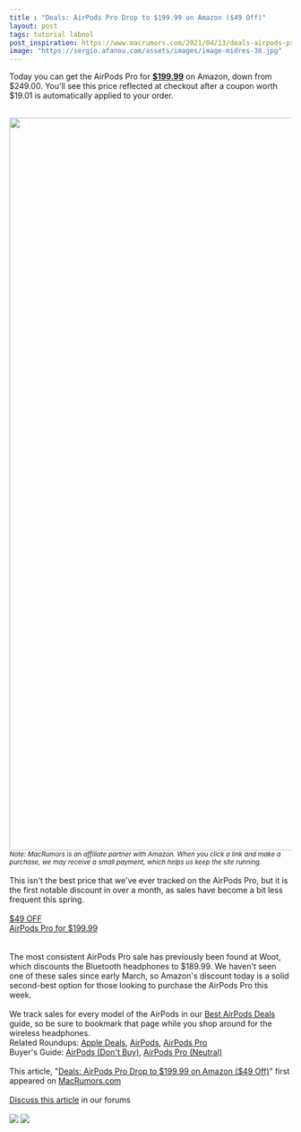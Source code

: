 ```yaml
---
title : "Deals: AirPods Pro Drop to $199.99 on Amazon ($49 Off)"
layout: post
tags: tutorial labnol
post_inspiration: https://www.macrumors.com/2021/04/13/deals-airpods-pro-drop-to-199/
image: "https://sergio.afanou.com/assets/images/image-midres-38.jpg"
---
```


Today you can get the AirPods Pro for <a href="https://www.amazon.com/dp/B07ZPC9QD4?tag=macrumors-20&linkCode=ogi&th=1&psc=1"><strong>&#36;199.99</strong></a> on Amazon, down from &#36;249.00. You'll see this price reflected at checkout after a coupon worth &#36;19.01 is automatically applied to your order.
<br/>

<br/>
<img src="https://images.macrumors.com/article-new/2021/03/AirPods-Pro-Discount-Feature-Yellow.jpg" alt="" width="2322" height="1306" class="aligncenter size-full wp-image-788092" /><em><small>Note: MacRumors is an affiliate partner with Amazon. When you click a link and make a purchase, we may receive a small payment, which helps us keep the site running.</small></em>
<br/>

<br/>
This isn't the best price that we've ever tracked on the AirPods Pro, but it is the first notable discount in over a month, as sales have become a bit less frequent this spring.
<br/>

<br/>
<div class="center-wrap"><a href="https://www.amazon.com/dp/B07ZPC9QD4?tag=macrumors-20&linkCode=ogi&th=1&psc=1"target="_blank"><div class="fancybutton"><div class="fancybadge">&#36;49 OFF</div>AirPods Pro for &#36;199.99</div></a></div>
<br/>

<br/>
The most consistent AirPods Pro sale has previously been found at Woot, which discounts the Bluetooth headphones to &#36;189.99. We haven't seen one of these sales since early March, so Amazon's discount today is a solid second-best option for those looking to purchase the AirPods Pro this week.
<br/>

<br/>
We track sales for every model of the AirPods in our <a href="https://www.macrumors.com/guide/airpods-deals/">Best AirPods Deals</a> guide, so be sure to bookmark that page while you shop around for the wireless headphones.<div class="linkback">Related Roundups: <a href="https://www.macrumors.com/roundup/best-apple-deals/">Apple Deals</a>, <a href="https://www.macrumors.com/roundup/airpods/">AirPods</a>, <a href="https://www.macrumors.com/roundup/airpods-pro/">AirPods Pro</a></div><div class="linkback">Buyer's Guide: <a href="https://buyersguide.macrumors.com/#AirPods">AirPods (Don't Buy)</a>, <a href="https://buyersguide.macrumors.com/#AirPods-Pro">AirPods Pro (Neutral)</a></div><br/>This article, &quot;<a href="https://www.macrumors.com/2021/04/13/deals-airpods-pro-drop-to-199/">Deals: AirPods Pro Drop to &#36;199.99 on Amazon (&#36;49 Off)</a>&quot; first appeared on <a href="https://www.macrumors.com">MacRumors.com</a><br/><br/><a href="https://forums.macrumors.com/threads/deals-airpods-pro-drop-to-199-99-on-amazon-49-off.2291540/">Discuss this article</a> in our forums<br/><br/><div class="feedflare">
<a href="http://feeds.macrumors.com/~ff/MacRumors-All?a=O-53gafoL_k:LyRBgCnktrY:6W8y8wAjSf4"><img src="http://feeds.feedburner.com/~ff/MacRumors-All?d=6W8y8wAjSf4" border="0"></img></a> <a href="http://feeds.macrumors.com/~ff/MacRumors-All?a=O-53gafoL_k:LyRBgCnktrY:qj6IDK7rITs"><img src="http://feeds.feedburner.com/~ff/MacRumors-All?d=qj6IDK7rITs" border="0"></img></a>
</div><img src="http://feeds.feedburner.com/~r/MacRumors-All/~4/O-53gafoL_k" height="1" width="1" alt=""/>